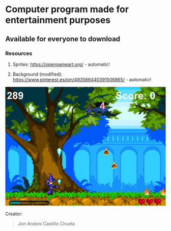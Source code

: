 

# Computer program made for __entertainment purposes__
## Available for everyone to download

### Resources

1. Sprites: https://opengameart.org/ - automatic!

2. Background (modified): https://www.pinterest.es/pin/493566440391506865/ - automatic!

![GitHub Logo](game.png)

Creator:

> Jon Andoni Castillo Ciruela





